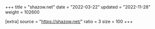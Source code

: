 +++
title = "shazow.net"
date = "2022-03-22"
updated = "2022-11-28"
weight = 102600

[extra]
source = "https://shazow.net/"
ratio = 3
size = 100
+++
